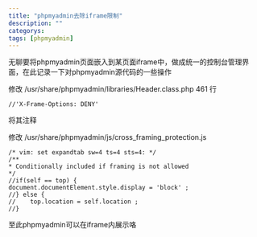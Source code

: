 ```yaml
---
title: "phpmyadmin去除iframe限制"
description: ""
categorys: 
tags: [phpmyadmin]
---
```



无聊要将phpmyadmin页面嵌入到某页面iframe中，做成统一的控制台管理界面，在此记录一下对phpmyadmin源代码的一些操作

修改 /usr/share/phpmyadmin/libraries/Header.class.php 461 行

    //'X-Frame-Options: DENY'

将其注释

修改 /usr/share/phpmyadmin/js/cross_framing_protection.js

    /* vim: set expandtab sw=4 ts=4 sts=4: */
    /**
    * Conditionally included if framing is not allowed
    */
    //if(self == top) {
    document.documentElement.style.display = 'block' ;
    //} else {
    //    top.location = self.location ;
    //}

至此phpmyadmin可以在iframe内展示咯
